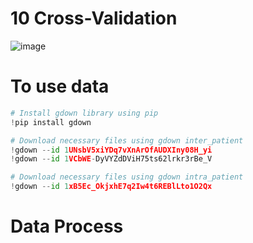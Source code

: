 # 10 Cross-Validation

![image](https://github.com/Snossy123/Artificial-Intelligence-Software-For-Diagnosis-Of-Cardiovascular-Diseases/assets/61948065/3a71a8cc-a3c2-4e99-ba26-9b29e33f9dd5)

# To use data

```python
# Install gdown library using pip
!pip install gdown

# Download necessary files using gdown inter_patient
!gdown --id 1UNsbV5xiYDq7vXnArOfAUDXIny08H_yi
!gdown --id 1VCbWE-DyVYZdDViH75ts62lrkr3rBe_V

# Download necessary files using gdown intra_patient
!gdown --id 1xB5Ec_OkjxhE7q2Iw4t6REBlLto1O2Qx


```

# Data Process






